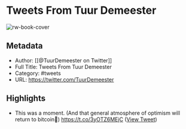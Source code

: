 # Tweets From Tuur Demeester

![rw-book-cover](https://pbs.twimg.com/profile_images/1578506193005432836/ifTdyXbT.jpg)

## Metadata
- Author: [[@TuurDemeester on Twitter]]
- Full Title: Tweets From Tuur Demeester
- Category: #tweets
- URL: https://twitter.com/TuurDemeester

## Highlights
- This was a moment. (And that general atmosphere of optimism will return to bitcoin💪) https://t.co/3yOTZ6MEjC ([View Tweet](https://twitter.com/TuurDemeester/status/1580469831576752128))
